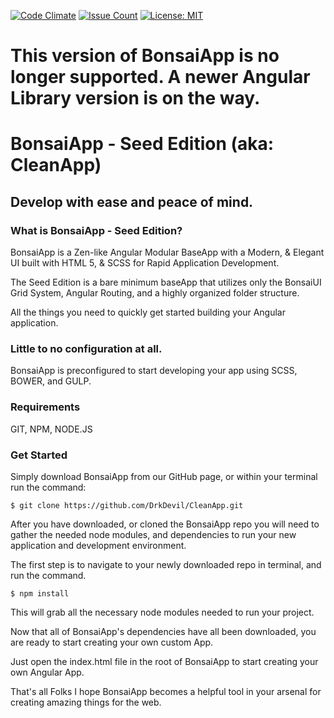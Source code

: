 [![Code Climate](https://codeclimate.com/github/DrkDevil/CleanApp/badges/gpa.svg)](https://codeclimate.com/github/DrkDevil/CleanApp)
[![Issue Count](https://codeclimate.com/github/DrkDevil/CleanApp/badges/issue_count.svg)](https://codeclimate.com/github/DrkDevil/CleanApp)
[![License: MIT](https://img.shields.io/badge/License-MIT-yellow.svg)](https://opensource.org/licenses/MIT)

# This version of BonsaiApp is no longer supported. A newer Angular Library version is on the way. 

# BonsaiApp - Seed Edition (aka: CleanApp)
## Develop with ease and peace of mind.

### What is BonsaiApp - Seed Edition?
BonsaiApp is a Zen-like Angular Modular BaseApp with a Modern, & Elegant UI built with HTML 5, & SCSS for Rapid Application Development.

The Seed Edition is a bare minimum baseApp that utilizes only the BonsaiUI Grid System, Angular Routing, and a highly organized folder structure.

All the things you need to quickly get started building your Angular application.

###  Little to no configuration at all.
BonsaiApp is preconfigured to start developing your app using SCSS, BOWER, and GULP.

###  Requirements
GIT, NPM, NODE.JS

### Get Started
Simply download BonsaiApp from our GitHub page, or within your terminal run the command:
```
$ git clone https://github.com/DrkDevil/CleanApp.git
```
After you have downloaded, or cloned the BonsaiApp repo you will need to gather the needed node modules, and dependencies to run your new application and development environment.

The first step is to navigate to your newly downloaded repo in terminal, and run the command.

```
$ npm install
```
This will grab all the necessary node modules needed to run your project.

Now that all of BonsaiApp's dependencies have all been downloaded, you are ready to start creating your own custom App.

Just open the index.html file in the root of BonsaiApp to start creating your own Angular App.

That's all Folks
I hope BonsaiApp becomes a helpful tool in your arsenal for creating amazing things for the web.
